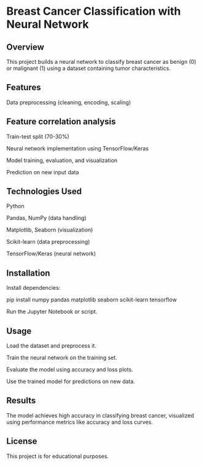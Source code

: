 # Breast Cancer Classification with Neural Network

## Overview

This project builds a neural network to classify breast cancer as benign (0) or malignant (1) using a dataset containing tumor characteristics.

## Features

Data preprocessing (cleaning, encoding, scaling)

## Feature correlation analysis

Train-test split (70-30%)

Neural network implementation using TensorFlow/Keras

Model training, evaluation, and visualization

Prediction on new input data

## Technologies Used

Python

Pandas, NumPy (data handling)

Matplotlib, Seaborn (visualization)

Scikit-learn (data preprocessing)

TensorFlow/Keras (neural network)

## Installation

Install dependencies:

pip install numpy pandas matplotlib seaborn scikit-learn tensorflow

Run the Jupyter Notebook or script.

## Usage

Load the dataset and preprocess it.

Train the neural network on the training set.

Evaluate the model using accuracy and loss plots.

Use the trained model for predictions on new data.

## Results

The model achieves high accuracy in classifying breast cancer, visualized using performance metrics like accuracy and loss curves.

## License

This project is for educational purposes.

